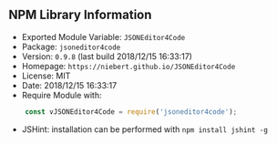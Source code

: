 ## NPM Library Information
* Exported Module Variable: `JSONEditor4Code`
* Package:  `jsoneditor4code`
* Version:  `0.9.8`   (last build 2018/12/15 16:33:17)
* Homepage: `https://niebert.github.io/JSONEditor4Code`
* License:  MIT
* Date:     2018/12/15 16:33:17
* Require Module with:
```javascript
    const vJSONEditor4Code = require('jsoneditor4code');
```
* JSHint: installation can be performed with `npm install jshint -g`
